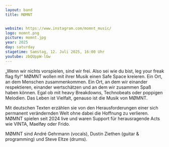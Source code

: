 ```yaml
---
layout: band
title: MØMNT


website: https://www.instagram.com/momnt_music/
logo: momnt.png
picture: momnt.jpg
year: 2025
day: saturday
stagetime: Samstag, 12. Juli 2025, 16:00 Uhr
youtube: zbQUppW-lGw
---
```


„Wenn wir nichts vorspielen, sind wir frei. Also sei wie du bist, leg your freak
flag fly!“ MØMNT wollen mit ihrer Musik einen Safe Space kreieren. Ein Ort, an
dem Menschen zusammenkommen. Ein Ort, an dem wir einander respektieren, einander
wertschätzen und an dem wir zusammen Spaß haben können. Egal ob mit heavy
Breakdowns, Technobeats oder poppigen Melodien. Das Leben ist Vielfalt, genauso
ist die Musik von MØMNT. 

Mit deutschen Texten erzählen sie von den Herausforderungen einer sich permanent
verändernden Welt ohne dabei die Hoffnung zu verlieren. MØMNT spielen seit 2024
live und waren Support für herausragende Acts wie VINTA, Maelføy oder Frido.

MØMNT sind André Gehrmann (vocals), Dustin Ziethen (guitar & programming) und
Steve Eltze (drums).
